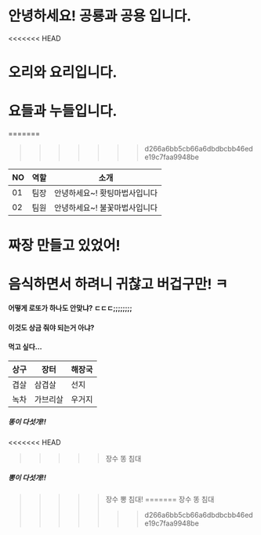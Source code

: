 # 안녕하세요! 공룡과 공용 입니다.
<<<<<<< HEAD
# 오리와 요리입니다.
# 요들과 누들입니다.
=======
>>>>>>> d266a6bb5cb66a6dbdbcbb46ede19c7faa9948be

|NO|역할|소개|
|-|-|-|
|01|팀장|안녕하세요~! 홧팅마법사입니다| 
|02|팀원|안녕하세요~! 불꽃마법사입니다| 

# 짜장 만들고 있었어!
# 음식하면서 하려니 귀찮고 버겁구만! ㅋ

#### 어떻게 로또가 하나도 안맞냐? ㄷㄷㄷ;;;;;;;;
#### 이것도 상금 줘야 되는거 아냐? 

#### 먹고 싶다...
|상구|장터|해장국|
|-|-|-|
|겹살|삼겹살|선지|
|녹차|가브리살|우거지|

##### 똥이 다섯개!!
<<<<<<< HEAD
>>>>> 장수 똥 침대
##### 뽕이 다섯개!!
>>>>> 장수 뽕 침대!
=======
>> 장수 똥 침대
>>>>>>> d266a6bb5cb66a6dbdbcbb46ede19c7faa9948be

